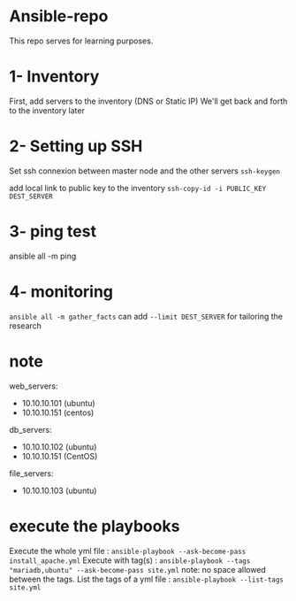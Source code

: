# Ansible-repo
This repo serves for learning purposes.

# 1- Inventory
First, add servers to the inventory (DNS or Static IP)
We'll get back and forth to the inventory later

# 2- Setting up SSH
Set ssh connexion between master node and the other servers
`ssh-keygen`

add local link to public key to the inventory
`ssh-copy-id -i PUBLIC_KEY DEST_SERVER`

# 3- ping test
ansible all -m ping

# 4- monitoring
`ansible all -m gather_facts`
can add `--limit DEST_SERVER` for tailoring the research

# note
web_servers:
- 10.10.10.101 (ubuntu)
- 10.10.10.151 (centos)

db_servers:
- 10.10.10.102 (ubuntu)
- 10.10.10.151 (CentOS)

file_servers:
- 10.10.10.103 (ubuntu)

# execute the playbooks
Execute the whole yml file : `ansible-playbook --ask-become-pass install_apache.yml`
Execute with tag(s) : `ansible-playbook --tags "mariadb,ubuntu" --ask-become-pass site.yml` note: no space allowed between the tags.
List the tags of a yml file : `ansible-playbook --list-tags site.yml`


